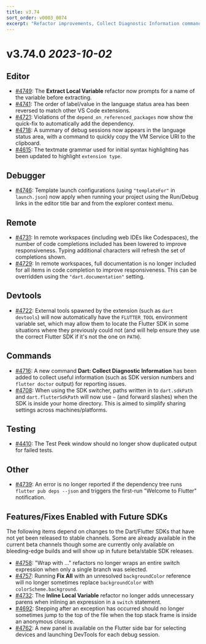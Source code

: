 ```yaml
---
title: v3.74
sort_order: v0003_0074
excerpt: "Refactor improvements, Collect Diagnostic Information command, improved SDK paths"
---
```


# v3.74.0 _2023-10-02_

## Editor

- [#4749](https://github.com/Dart-Code/Dart-Code/issues/4749): The **Extract Local Variable** refactor now prompts for a name of the variable before extracting.
- [#4741](https://github.com/Dart-Code/Dart-Code/issues/4741): The order of label/value in the language status area has been reversed to match other VS Code extensions.
- [#4721](https://github.com/Dart-Code/Dart-Code/issues/4721): Violations of the `depend_on_referenced_packages` now show the quick-fix to automatically add the dependency.
- [#4718](https://github.com/Dart-Code/Dart-Code/issues/4718): A summary of debug sessions now appears in the language status area, with a command to quickly copy the VM Service URI to the clipboard.
- [#4615](https://github.com/Dart-Code/Dart-Code/issues/4615): The textmate grammar used for initial syntax highlighting has been updated to highlight `extension type`.

## Debugger

- [#4746](https://github.com/Dart-Code/Dart-Code/issues/4746): Template launch configurations (using `"templateFor"` in `launch.json`) now apply when running your project using the Run/Debug links in the editor title bar and from the explorer context menu.

## Remote

- [#4731](https://github.com/Dart-Code/Dart-Code/issues/4731): In remote workspaces (including web IDEs like Codespaces), the number of code completions included has been lowered to improve responsiveness. Typing additional characters will refresh the set of completions shown.
- [#4729](https://github.com/Dart-Code/Dart-Code/issues/4729): In remote workspaces, full documentation is no longer included for all items in code completion to improve responsiveness. This can be overridden using the `"dart.documentation"` setting.

## Devtools

- [#4722](https://github.com/Dart-Code/Dart-Code/issues/4722): External tools spawned by the extension (such as `dart devtools`) will now automatically have the `FLUTTER_TOOL` environment variable set, which may allow them to locate the Flutter SDK in some situations where they previously could not (and will help ensure they use the correct Flutter SDK if it's not the one on `PATH`).

## Commands

- [#4716](https://github.com/Dart-Code/Dart-Code/issues/4716): A new command **Dart: Collect Diagnostic Information** has been added to collect useful information (such as SDK version numbers and `flutter doctor` output) for reporting issues.
- [#4708](https://github.com/Dart-Code/Dart-Code/issues/4708): When using the SDK switcher, paths written in to `dart.sdkPath` and `dart.flutterSdkPath` will now use `~` (and forward slashes) when the SDK is inside your home directory. This is aimed to simplify sharing settings across machines/platforms.

## Testing

- [#4410](https://github.com/Dart-Code/Dart-Code/issues/4410): The Test Peek window should no longer show duplicated output for failed tests.

## Other

- [#4739](https://github.com/Dart-Code/Dart-Code/issues/4739): An error is no longer reported if the dependency tree runs `flutter pub deps --json` and triggers the first-run "Welcome to Flutter" notification.

## Features/Fixes Enabled with Future SDKs

The following items depend on changes to the Dart/Flutter SDKs that have not yet been released to stable channels. Some are already available in the current beta channels though some are currently only available on bleeding-edge builds and will show up in future beta/stable SDK releases.

- [#4758](https://github.com/Dart-Code/Dart-Code/issues/4758): "Wrap with ..." refactors no longer wraps an entire switch expression when only a single branch was selected.
- [#4757](https://github.com/Dart-Code/Dart-Code/issues/4757): Running **Fix All** with an unresolved `backgroundColor` reference will no longer sometimes replace `backgroundColor` with `colorScheme.background`.
- [#4732](https://github.com/Dart-Code/Dart-Code/issues/4732): The **Inline Local Variable** refactor no longer adds unnecessary parens when inlining an expression in a `switch` statement.
- [#4692](https://github.com/Dart-Code/Dart-Code/issues/4692): Stepping after an exception has occurred should no longer sometimes jump to the top of the file when the top stack frame is inside an anonymous closure.
- [#4762](https://github.com/Dart-Code/Dart-Code/issues/4762): A new panel is available on the Flutter side bar for selecting devices and launching DevTools for each debug session.
